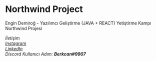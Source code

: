 # Northwind Project
Engin Demiroğ - Yazılımcı Geliştirme (JAVA + REACT) Yetiştirme Kampı Northwind Projesi

*İletişim*    
*[Instagram](https://www.instagram.com/brkcnsrbstt/)*  
*[LinkedIn](https://www.linkedin.com/in/berkcan-serbest-ba6073a4/)*  
*Discord Kullanıcı Adım: **Berkcan#9907***
